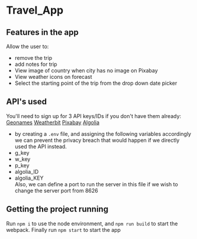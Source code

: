 # Travel_App
## Features in the app
Allow the user to:
- remove the trip
- add notes for trip
- View image of country when city has no image on Pixabay
- View weather icons on forecast
- Select the starting point of the trip from the drop down date picker

## API's used

You'll need to sign up for 3 API keys/IDs if you don't have them already:
[Geonames](https://www.geonames.org/)
[Weatherbit](https://www.weatherbit.io/api)
[Pixabay](https://pixabay.com/api/docs) [Algolia](https://community.algolia.com/places/documentation.html)

- by creating a `.env` file, and assigning the following variables accordingly we can prevent the privacy breach that would happen if we directly used the API instead.
- g_key       
- w_key     
- p_key        
- algolia_ID    
- algolia_KEY  
Also, we can define a port to run the server in this file if we wish to change the server port from 8626

## Getting the project running

Run `npm i` to use the node environment, and `npm run build` to start the webpack. Finally run `npm start` to start the app

